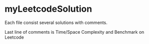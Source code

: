 # myLeetcodeSolution

Each file consist several solutions with comments.

Last line of comments is Time/Space Complexity and Benchmark on Leetcode
